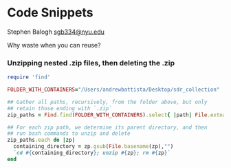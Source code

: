 # Code Snippets
Stephen Balogh <sgb334@nyu.edu>

Why waste when you can reuse?

### Unzipping nested .zip files, then deleting the .zip

```ruby
require 'find'

FOLDER_WITH_CONTAINERS="/Users/andrewbattista/Desktop/sdr_collection"

## Gather all paths, recursively, from the folder above, but only
## retain those ending with `.zip`
zip_paths = Find.find(FOLDER_WITH_CONTAINERS).select{ |path| File.extname(path) == ".zip"}

## For each zip path, we determine its parent directory, and then
## run bash commands to unzip and delete
zip_paths.each do |zp|
  containing_directory = zp.gsub(File.basename(zp),"")
  `cd #{containing_directory}; unzip #{zp}; rm #{zp}`
end
```
